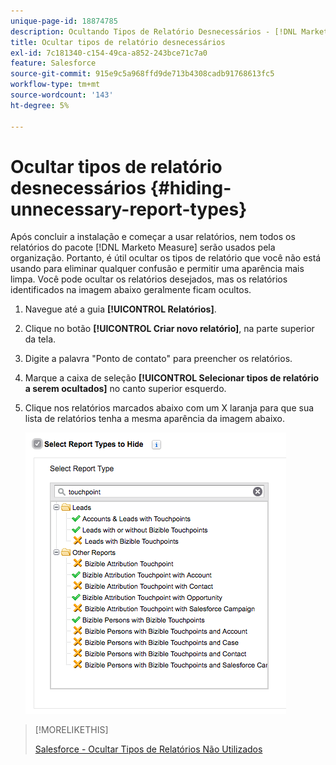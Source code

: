```yaml
---
unique-page-id: 18874785
description: Ocultando Tipos de Relatório Desnecessários - [!DNL Marketo Measure]
title: Ocultar tipos de relatório desnecessários
exl-id: 7c181340-c154-49ca-a852-243bce71c7a0
feature: Salesforce
source-git-commit: 915e9c5a968ffd9de713b4308cadb91768613fc5
workflow-type: tm+mt
source-wordcount: '143'
ht-degree: 5%

---
```


# Ocultar tipos de relatório desnecessários {#hiding-unnecessary-report-types}

Após concluir a instalação e começar a usar relatórios, nem todos os relatórios do pacote [!DNL Marketo Measure] serão usados pela organização. Portanto, é útil ocultar os tipos de relatório que você não está usando para eliminar qualquer confusão e permitir uma aparência mais limpa. Você pode ocultar os relatórios desejados, mas os relatórios identificados na imagem abaixo geralmente ficam ocultos.

1. Navegue até a guia **[!UICONTROL Relatórios]**.

1. Clique no botão **[!UICONTROL Criar novo relatório]**, na parte superior da tela.

1. Digite a palavra &quot;Ponto de contato&quot; para preencher os relatórios.

1. Marque a caixa de seleção **[!UICONTROL Selecionar tipos de relatório a serem ocultados]** no canto superior esquerdo.

1. Clique nos relatórios marcados abaixo com um X laranja para que sua lista de relatórios tenha a mesma aparência da imagem abaixo.

   ![](assets/1-4.png)

>[!MORELIKETHIS]
>
>[Salesforce - Ocultar Tipos de Relatórios Não Utilizados](https://help.salesforce.com/articleView?id=release-notes.rn_analytics_hide_report_types.htm&amp;type=5&amp;language=en_us)
